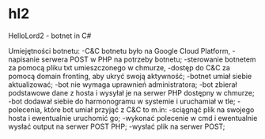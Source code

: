 # hl2
HelloLord2 - botnet in C#


Umiejętności botnetu:
-C&C botnetu było na Google Cloud Platform,
-napisanie serwera POST w PHP na potrzeby botnetu;
-sterowanie botnetem za pomocą pliku txt umieszczonego w chmurze,
-dostęp do C&C za pomocą domain fronting, aby ukryć swoją aktywność;
-botnet umiał siebie aktualizować;
-bot nie wymaga uprawnień administratora;
-bot zbierał podstawowe dane z hosta i wysyłał je na serwer PHP dostępny w chmurze;
-bot dodawał siebie do harmonogramu w systemie i uruchamiał w tle;
-polecenia, które bot umiał przyjąć z C&C to m.in:
	-sciągnąć plik na swojego hosta i ewentualnie uruchomić go;
	-wykonać polecenie w cmd i ewentualnie wysłać output na serwer POST PHP;
	-wysłać plik na serwer POST;
